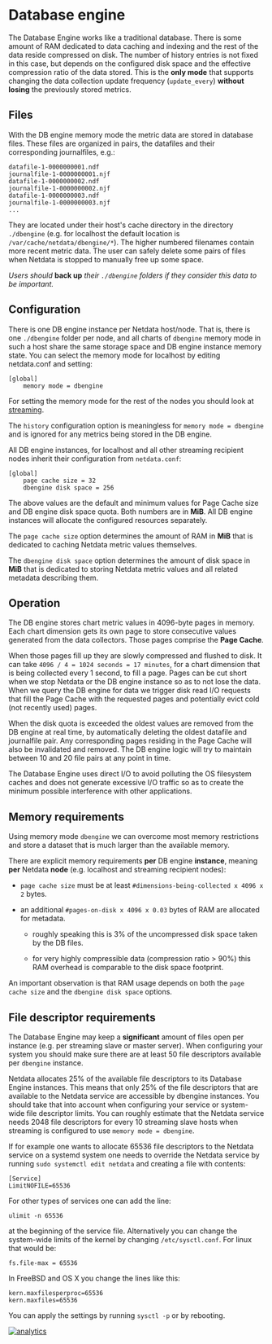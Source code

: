 # Database engine

The Database Engine works like a traditional
database. There is some amount of RAM dedicated to data caching and indexing and the rest of
the data reside compressed on disk. The number of history entries is not fixed in this case,
but depends on the configured disk space and the effective compression ratio of the data stored.
This is the **only mode** that supports changing the data collection update frequency
(`update_every`) **without losing** the previously stored metrics.

## Files

With the DB engine memory mode the metric data are stored in database files. These files are
organized in pairs, the datafiles and their corresponding journalfiles, e.g.:

```
datafile-1-0000000001.ndf
journalfile-1-0000000001.njf
datafile-1-0000000002.ndf
journalfile-1-0000000002.njf
datafile-1-0000000003.ndf
journalfile-1-0000000003.njf
...
```

They are located under their host's cache directory in the directory `./dbengine`
(e.g. for localhost the default location is `/var/cache/netdata/dbengine/*`). The higher
numbered filenames contain more recent metric data. The user can safely delete some pairs
of files when Netdata is stopped to manually free up some space.

_Users should_ **back up** _their `./dbengine` folders if they consider this data to be important._

## Configuration

There is one DB engine instance per Netdata host/node. That is, there is one `./dbengine` folder
per node, and all charts of `dbengine` memory mode in such a host share the same storage space
and DB engine instance memory state. You can select the memory mode for localhost by editing
netdata.conf and setting:

```
[global]
    memory mode = dbengine
```

For setting the memory mode for the rest of the nodes you should look at
[streaming](../../streaming/).

The `history` configuration option is meaningless for `memory mode = dbengine` and is ignored
for any metrics being stored in the DB engine.

All DB engine instances, for localhost and all other streaming recipient nodes inherit their
configuration from `netdata.conf`:

```
[global]
    page cache size = 32
    dbengine disk space = 256
```

The above values are the default and minimum values for Page Cache size and DB engine disk space
quota. Both numbers are in **MiB**. All DB engine instances will allocate the configured resources
separately.

The `page cache size` option determines the amount of RAM in **MiB** that is dedicated to caching
Netdata metric values themselves.

The `dbengine disk space` option determines the amount of disk space in **MiB** that is dedicated
to storing Netdata metric values and all related metadata describing them.

## Operation

The DB engine stores chart metric values in 4096-byte pages in memory. Each chart dimension gets
its own page to store consecutive values generated from the data collectors. Those pages comprise
the **Page Cache**.

When those pages fill up they are slowly compressed and flushed to disk.
It can take `4096 / 4 = 1024 seconds = 17 minutes`, for a chart dimension that is being collected
every 1 second, to fill a page. Pages can be cut short when we stop Netdata or the DB engine
instance so as to not lose the data. When we query the DB engine for data we trigger disk read
I/O requests that fill the Page Cache with the requested pages and potentially evict cold
(not recently used) pages. 

When the disk quota is exceeded the oldest values are removed from the DB engine at real time, by
automatically deleting the oldest datafile and journalfile pair. Any corresponding pages residing
in the Page Cache will also be invalidated and removed. The DB engine logic will try to maintain
between 10 and 20 file pairs at any point in time. 

The Database Engine uses direct I/O to avoid polluting the OS filesystem caches and does not 
generate excessive I/O traffic so as to create the minimum possible interference with other 
applications.

## Memory requirements

Using memory mode `dbengine` we can overcome most memory restrictions and store a dataset that
is much larger than the available memory.

There are explicit memory requirements **per** DB engine **instance**, meaning **per** Netdata 
**node** (e.g. localhost and streaming recipient nodes):

-   `page cache size` must be at least `#dimensions-being-collected x 4096 x 2` bytes.

-   an additional `#pages-on-disk x 4096 x 0.03` bytes of RAM are allocated for metadata.

    -   roughly speaking this is 3% of the uncompressed disk space taken by the DB files.

    -   for very highly compressible data (compression ratio > 90%) this RAM overhead
        is comparable to the disk space footprint.

An important observation is that RAM usage depends on both the `page cache size` and the 
`dbengine disk space` options. 

## File descriptor requirements

The Database Engine may keep a **significant** amount of files open per instance (e.g. per streaming
slave or master server). When configuring your system you should make sure there are at least 50
file descriptors available per `dbengine` instance.

Netdata allocates 25% of the available file descriptors to its Database Engine instances. This means that only 25%
of the file descriptors that are available to the Netdata service are accessible by dbengine instances.
You should take that into account when configuring your service
or system-wide file descriptor limits. You can roughly estimate that the Netdata service needs 2048 file
descriptors for every 10 streaming slave hosts when streaming is configured to use `memory mode = dbengine`.

If for example one wants to allocate 65536 file descriptors to the Netdata service on a systemd system
one needs to override the Netdata service by running `sudo systemctl edit netdata` and creating a
file with contents:

```
[Service]
LimitNOFILE=65536
```

For other types of services one can add the line:

```
ulimit -n 65536
```

at the beginning of the service file. Alternatively you can change the system-wide limits of the kernel by changing `/etc/sysctl.conf`. For linux that would be:

```
fs.file-max = 65536
```

In FreeBSD and OS X you change the lines like this:

```
kern.maxfilesperproc=65536
kern.maxfiles=65536
```

You can apply the settings by running `sysctl -p` or by rebooting.

[![analytics](https://www.google-analytics.com/collect?v=1&aip=1&t=pageview&_s=1&ds=github&dr=https%3A%2F%2Fgithub.com%2Fnetdata%2Fnetdata&dl=https%3A%2F%2Fmy-netdata.io%2Fgithub%2Fdatabase%2Fengine%2FREADME&_u=MAC~&cid=5792dfd7-8dc4-476b-af31-da2fdb9f93d2&tid=UA-64295674-3)](<>)
